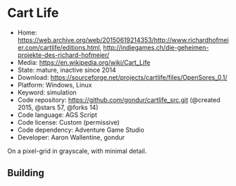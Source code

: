 # Cart Life

- Home: https://web.archive.org/web/20150619214353/http://www.richardhofmeier.com/cartlife/editions.html, http://indiegames.ch/die-geheimen-projekte-des-richard-hofmeier/
- Media: https://en.wikipedia.org/wiki/Cart_Life
- State: mature, inactive since 2014
- Download: https://sourceforge.net/projects/cartlife/files/OpenSores_0.1/
- Platform: Windows, Linux
- Keyword: simulation
- Code repository: https://github.com/gondur/cartlife_src.git (@created 2015, @stars 57, @forks 14)
- Code language: AGS Script
- Code license: Custom (permissive)
- Code dependency: Adventure Game Studio
- Developer: Aaron Wallentine, gondur

On a pixel-grid in grayscale, with minimal detail.

## Building


